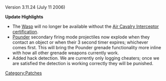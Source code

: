 Version 3.11.24 (July 11 2006)

**Update Highlights**

- The [Wasp](Wasp.md "wikilink") will no longer be available without the
  [Air Cavalry Interceptor](Air_Cavalry_Interceptor.md "wikilink")
  [certification](certification.md "wikilink").
- [Pounder](Pounder.md "wikilink") secondary firing mode projectiles now
  explode when they contact an object or when their 3 second timer
  expires; whichever comes first. This will bring the Pounder grenade
  functionality more inline with how all other grenade weapons
  currently work.
- Added hack detection. We are currently only logging cheaters; once
  we are satisfied the detection is working correctly they will be
  punished.

[Category:Patches](Category:Patches.md "wikilink")
